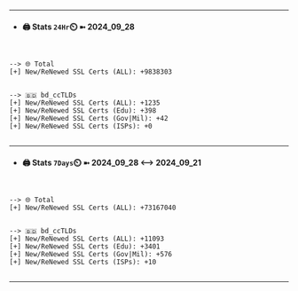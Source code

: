 

---
- #### 🖨️ **Stats** `24Hr`⏲️ ➼ 2024_09_28
```console


--> 🌐 Total
[+] New/ReNewed SSL Certs (ALL): +9838303


--> 🇧🇩 bd_ccTLDs
[+] New/ReNewed SSL Certs (ALL): +1235
[+] New/ReNewed SSL Certs (Edu): +398
[+] New/ReNewed SSL Certs (Gov|Mil): +42
[+] New/ReNewed SSL Certs (ISPs): +0


```

---
- #### 🖨️ **Stats** `7Days`⏲️ ➼ 2024_09_28 <--> 2024_09_21
```console


--> 🌐 Total
[+] New/ReNewed SSL Certs (ALL): +73167040


--> 🇧🇩 bd_ccTLDs
[+] New/ReNewed SSL Certs (ALL): +11093
[+] New/ReNewed SSL Certs (Edu): +3401
[+] New/ReNewed SSL Certs (Gov|Mil): +576
[+] New/ReNewed SSL Certs (ISPs): +10


```

---

